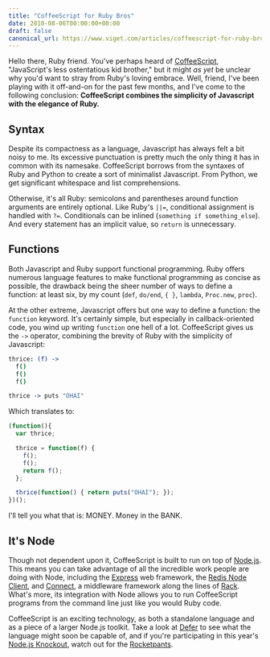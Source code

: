 ```yaml
---
title: "CoffeeScript for Ruby Bros"
date: 2010-08-06T00:00:00+00:00
draft: false
canonical_url: https://www.viget.com/articles/coffeescript-for-ruby-bros/
---
```


Hello there, Ruby friend. You've perhaps heard of
[CoffeeScript](https://jashkenas.github.com/coffee-script/),
"JavaScript's less ostentatious kid brother," but it might *as yet* be
unclear why you'd want to stray from Ruby's loving embrace. Well,
friend, I've been playing with it off-and-on for the past few months,
and I've come to the following conclusion: **CoffeeScript combines the
simplicity of Javascript with the elegance of Ruby.**

## Syntax

Despite its compactness as a language, Javascript has always felt a bit
noisy to me. Its excessive punctuation is pretty much the only thing it
has in common with its namesake. CoffeeScript borrows from the syntaxes
of Ruby and Python to create a sort of minimalist Javascript. From
Python, we get significant whitespace and list comprehensions.

Otherwise, it's all Ruby: semicolons and parentheses around function
arguments are entirely optional. Like Ruby's `||=`, conditional
assignment is handled with `?=`. Conditionals can be inlined
(`something if something_else`). And every statement has an implicit
value, so `return` is unnecessary.

## Functions

Both Javascript and Ruby support functional programming. Ruby offers
numerous language features to make functional programming as concise as
possible, the drawback being the sheer number of ways to define a
function: at least six, by my count (`def`, `do/end`, `{ }`, `lambda`,
`Proc.new`, `proc`).

At the other extreme, Javascript offers but one way to define a
function: the `function` keyword. It's certainly simple, but especially
in callback-oriented code, you wind up writing `function` one hell of a
lot. CoffeeScript gives us the `->` operator, combining the brevity of
Ruby with the simplicity of Javascript:

```coffeescript
thrice: (f) ->
  f()
  f()
  f()

thrice -> puts "OHAI"
```

Which translates to:

```javascript
(function(){
  var thrice;

  thrice = function(f) {
    f();
    f();
    return f();
  };

  thrice(function() { return puts("OHAI"); });
})();
```

I'll tell you what that is: MONEY. Money in the BANK.

## It's Node

Though not dependent upon it, CoffeeScript is built to run on top of
[Node.js](http://nodejs.org/). This means you can take advantage of all
the incredible work people are doing with Node, including the
[Express](http://expressjs.com/) web framework, the [Redis Node
Client](https://github.com/fictorial/redis-node-client), and
[Connect](https://github.com/senchalabs/connect), a middleware framework
along the lines of [Rack](http://rack.rubyforge.org/). What's more, its
integration with Node allows you to run CoffeeScript programs from the
command line just like you would Ruby code.

CoffeeScript is an exciting technology, as both a standalone language
and as a piece of a larger Node.js toolkit. Take a look at
[Defer](http://gfxmonk.net/2010/07/04/defer-taming-asynchronous-javascript-with-coffeescript.html)
to see what the language might soon be capable of, and if you're
participating in this year's [Node.js
Knockout](http://nodeknockout.com/), watch out for the
[Rocketpants](http://nodeknockout.com/teams/2eb41a4c31f50c044a280000).
